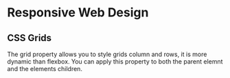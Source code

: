 # Responsive Web Design

## CSS Grids 

The grid property allows you to style grids column and rows, it is more dynamic than flexbox. You can apply this property to both the parent elemnt and the elements children.





